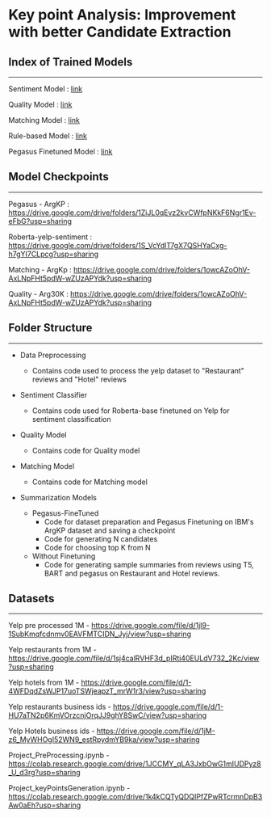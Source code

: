 # Key point Analysis: Improvement with better Candidate Extraction



## Index of Trained Models
------
Sentiment Model : [link](https://github.com/crbanala/kpa-685-final/tree/main/Sentiment%20Classifier)

Quality Model : [link](https://github.com/crbanala/kpa-685-final/tree/main/Quality%20Model)

Matching Model : [link](https://github.com/crbanala/kpa-685-final/tree/main/Matching%20Model)

Rule-based Model : [link](https://github.com/crbanala/kpa-685-final/tree/main/Rule-based%20Model)

Pegasus Finetuned Model : [link](https://github.com/crbanala/kpa-685-final/tree/main/Summarization%20Models/Pegasus-FineTuned)


## Model Checkpoints
------
Pegasus - ArgKP : https://drive.google.com/drive/folders/1ZiJL0qEvz2kvCWfpNKkF6Ngr1Ev-eFbG?usp=sharing

Roberta-yelp-sentiment : https://drive.google.com/drive/folders/1S_VcYdlT7gX7QSHYaCxg-h7gYI7CLpcg?usp=sharing

Matching - ArgKp : https://drive.google.com/drive/folders/1owcAZoOhV-AxLNpFHt5pdW-wZUzAPYdk?usp=sharing

Quality - Arg30K : https://drive.google.com/drive/folders/1owcAZoOhV-AxLNpFHt5pdW-wZUzAPYdk?usp=sharing


## Folder Structure
------

- Data Preprocessing
  - Contains code used to process the yelp dataset to "Restaurant" reviews and "Hotel" reviews
 
- Sentiment Classifier
  - Contains code used for Roberta-base finetuned on Yelp for sentiment classification

- Quality Model
   - Contains code for Quality model

- Matching Model
  - Contains code for Matching model

- Summarization Models
  - Pegasus-FineTuned
    - Code for dataset preparation and Pegasus Finetuning on IBM's ArgKP dataset and saving a checkpoint
    - Code for generating N candidates
    - Code for choosing top K from N
  - Without Finetuning
    - Code for generating sample summaries from reviews using T5, BART and pegasus on Restaurant and Hotel reviews.


## Datasets
------

Yelp pre processed 1M - https://drive.google.com/file/d/1jI9-1SubKmqfcdnmv0EAVFMTCIDN_Jyj/view?usp=sharing

Yelp restaurants from 1M - 
https://drive.google.com/file/d/1sj4calRVHF3d_pIRti40EULdV732_2Kc/view?usp=sharing

Yelp hotels from 1M - 
https://drive.google.com/file/d/1-4WFDqdZsWJP17uoTSWjeapzT_mrW1r3/view?usp=sharing


Yelp restaurants business ids - 
https://drive.google.com/file/d/1-HU7aTN2p6KmVOrzcnjOrqJJ9ghY8SwC/view?usp=sharing

Yelp Hotels business ids - 
https://drive.google.com/file/d/1jM-z6_MyWHOgI52WN9_estRpydmYB9ka/view?usp=sharing



Project_PreProcessing.ipynb - 
https://colab.research.google.com/drive/1JCCMY_qLA3JxbOwG1mIUDPyz8_U_d3rg?usp=sharing

Project_keyPointsGeneration.ipynb -
https://colab.research.google.com/drive/1k4kCQTyQDQIPfZPwRTcrmnDpB3Aw0aEh?usp=sharing


